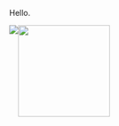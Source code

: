 Hello.

<!--------------------------------------->

<p style="display:flex;"> 
  <img src="https://github-readme-stats.vercel.app/api?username=anonymousfraand&show_icons=true&theme=transparent">
 <img src="https://github-readme-stats.vercel.app/api?username=anonymousfraand&show_icons=true&title_color=018596&icon_color=00E1F7FF&bg_color=0d1117&text_color=FFF&border_color=444&count_private=true" height="165"> 
</p>

<!--------------------------------------->


